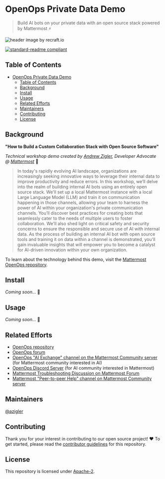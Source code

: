# OpenOps Private Data Demo

> Build AI bots on your private data with an open source stack powered by Mattermost ⚡️

![header image by recraft.io](https://github.com/azigler/azigler/assets/7295363/5066cbb9-5576-4c50-942d-a3b1db1abb6f)

[![standard-readme compliant](https://img.shields.io/badge/readme%20style-standard-brightgreen.svg?style=flat-square)](https://github.com/RichardLitt/standard-readme)

## Table of Contents
- [OpenOps Private Data Demo](#openops-private-data-demo)
  - [Table of Contents](#table-of-contents)
  - [Background](#background)
  - [Install](#install)
  - [Usage](#usage)
  - [Related Efforts](#related-efforts)
  - [Maintainers](#maintainers)
  - [Contributing](#contributing)
  - [License](#license)

## Background

**"How to Build a Custom Collaboration Stack with Open Source Software"**

*Technical workshop demo created by [Andrew Zigler](https://www.linkedin.com/in/andrewzigler/), Developer Advocate @ [Mattermost](https://mattermost.com/)* 🍎

> In today's rapidly evolving AI landscape, organizations are increasingly seeking innovative ways to leverage their internal data to improve productivity and reduce errors. In this workshop, we’ll delve into the realm of building internal AI bots using an entirely open source stack. We'll set up a local Mattermost instance with a local Large Language Model (LLM) and train it on communication happening in those channels, allowing your team to harness the power of AI within your organization's private communication channels. You’ll discover best practices for creating bots that seamlessly cater to the needs of multiple users to foster collaboration. We'll also shed light on critical safety and security concerns to ensure the responsible and secure use of AI with internal data. As the process of building an internal AI bot with open source tools and training it on data within a channel is demonstrated, you'll gain invaluable insights that will empower you to become a catalyst for AI-driven innovation within your own organization.

To learn about the technology behind this demo, visit the [Mattermost OpenOps repository](https://openops.mattermost.com).

## Install

*Coming soon...* 🎣

## Usage

*Coming soon...* 🎣

## Related Efforts

- [OpenOps repository](https://forum.mattermost.com/c/openops-ai/40) 
- [OpenOps forum](https://forum.mattermost.com/c/openops-ai/40) 
- [OpenOps "AI Exchange" channel on the Mattermost Community server](https://community.mattermost.com/core/channels/ai-exchange) (for Mattermost community interested in AI)
- [OpenOps Discord Server](https://discord.gg/kAC8WakMAx) (for AI community interested in Mattermost) 
- [Mattermost Troubleshooting Discussion on Mattermost Forum](https://forum.mattermost.com/c/trouble-shoot/16)
- [Mattermost "Peer-to-peer Help" channel on Mattermost Community server](https://community.mattermost.com/core/channels/peer-to-peer-help)

## Maintainers

[@azigler](https://github.com/azigler/)

## Contributing

Thank you for your interest in contributing to our open source project! ❤️ To get started, please read the [contributor guidelines](./CONTRIBUTING.md) for this repository.

## License

This repository is licensed under [Apache-2](./LICENSE).
